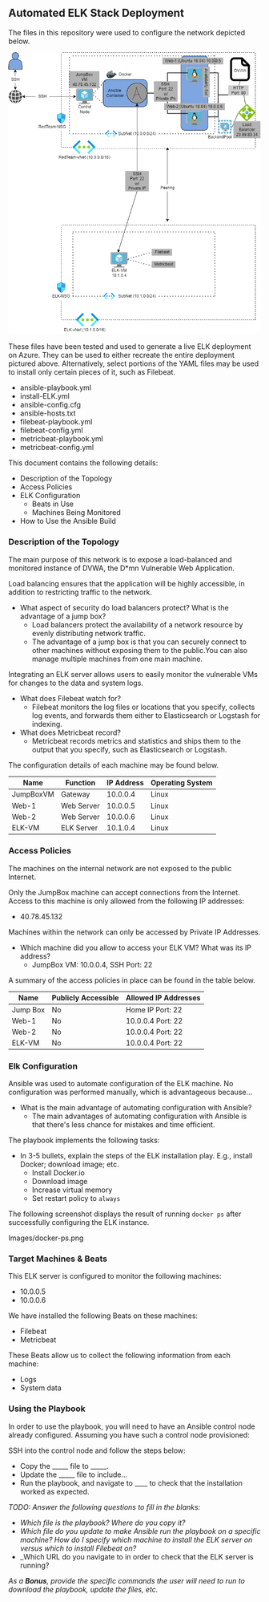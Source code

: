 ## Automated ELK Stack Deployment

The files in this repository were used to configure the network depicted below.

![Images/Network_Diagram.png](https://github.com/LauBalos/CloudNetwork/blob/main/Images/Network_Diagram.png)

These files have been tested and used to generate a live ELK deployment on Azure. They can be used to either recreate the entire deployment pictured above. Alternatively, select portions of the YAML files may be used to install only certain pieces of it, such as Filebeat.

  - ansible-playbook.yml
  - install-ELK.yml
  - ansible-config.cfg
  - ansible-hosts.txt
  - filebeat-playbook.yml
  - filebeat-config.yml
  - metricbeat-playbook.yml
  - metricbeat-config.yml

This document contains the following details:
- Description of the Topology
- Access Policies
- ELK Configuration
  - Beats in Use
  - Machines Being Monitored
- How to Use the Ansible Build


### Description of the Topology

The main purpose of this network is to expose a load-balanced and monitored instance of DVWA, the D*mn Vulnerable Web Application.

Load balancing ensures that the application will be highly accessible, in addition to restricting traffic to the network.
- What aspect of security do load balancers protect? What is the advantage of a jump box?
	- Load balancers protect the availability of a network resource by evenly distributing network traffic.
	- The advantage of a jump box is that you can securely connect to other machines without exposing them to the public.You can also manage multiple machines from one main machine.

Integrating an ELK server allows users to easily monitor the vulnerable VMs for changes to the data and system logs.
- What does Filebeat watch for?
	- Filebeat monitors the log files or locations that you specify, collects log events, and forwards them either to Elasticsearch or Logstash for indexing.
- What does Metricbeat record?
	-  Metricbeat records metrics and statistics and ships them to the output that you specify, such as Elasticsearch or Logstash.

The configuration details of each machine may be found below.

| Name     | Function | IP Address | Operating System |
|----------|----------|------------|------------------|
|JumpBoxVM | Gateway  | 10.0.0.4   | Linux            |
| Web-1    |Web Server| 10.0.0.5   | Linux            |
| Web-2    |Web Server| 10.0.0.6   | Linux            |
| ELK-VM   |ELK Server| 10.1.0.4   | Linux            |

### Access Policies

The machines on the internal network are not exposed to the public Internet. 

Only the JumpBox machine can accept connections from the Internet. Access to this machine is only allowed from the following IP addresses:
- 40.78.45.132

Machines within the network can only be accessed by Private IP Addresses.
- Which machine did you allow to access your ELK VM? What was its IP address?
	- JumpBox VM: 10.0.0.4, SSH Port: 22

A summary of the access policies in place can be found in the table below.

| Name     | Publicly Accessible | Allowed IP Addresses |
|----------|---------------------|----------------------|
| Jump Box |     No              |Home IP Port: 22      |
|  Web-1   |     No              |10.0.0.4 Port: 22     |
|  Web-2   |     No              |10.0.0.4 Port: 22     |
|  ELK-VM  |     No              |10.0.0.4 Port: 22     |  

### Elk Configuration

Ansible was used to automate configuration of the ELK machine. No configuration was performed manually, which is advantageous because...
- What is the main advantage of automating configuration with Ansible?
	- The main advantages of automating configuration with Ansible is that there's less chance for mistakes and time efficient.

The playbook implements the following tasks:
- In 3-5 bullets, explain the steps of the ELK installation play. E.g., install Docker; download image; etc.
	- Install Docker.io
	- Download image
	- Increase virtual memory
	- Set restart policy to `always`

The following screenshot displays the result of running `docker ps` after successfully configuring the ELK instance.

Images/docker-ps.png

### Target Machines & Beats
This ELK server is configured to monitor the following machines:
- 10.0.0.5
- 10.0.0.6

We have installed the following Beats on these machines:
- Filebeat
- Metricbeat

These Beats allow us to collect the following information from each machine:
- Logs
- System data

### Using the Playbook
In order to use the playbook, you will need to have an Ansible control node already configured. Assuming you have such a control node provisioned: 

SSH into the control node and follow the steps below:
- Copy the _____ file to _____.
- Update the _____ file to include...
- Run the playbook, and navigate to ____ to check that the installation worked as expected.

_TODO: Answer the following questions to fill in the blanks:_
- _Which file is the playbook? Where do you copy it?_
- _Which file do you update to make Ansible run the playbook on a specific machine? How do I specify which machine to install the ELK server on versus which to install Filebeat on?_
- _Which URL do you navigate to in order to check that the ELK server is running?

_As a **Bonus**, provide the specific commands the user will need to run to download the playbook, update the files, etc._
